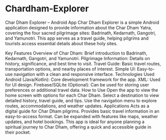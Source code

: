 # Chardham-Explorer
Char Dham Explorer – Android App
Char Dham Explorer is a simple Android application designed to provide information about the Char Dham Yatra, covering the four sacred pilgrimage sites: Badrinath, Kedarnath, Gangotri, and Yamunotri. This app serves as a travel guide, helping pilgrims and tourists access essential details about these holy sites.

Key Features
Overview of Char Dham: Brief introduction to Badrinath, Kedarnath, Gangotri, and Yamunotri.
Pilgrimage Information: Details on history, significance, and best time to visit.
Travel Guide: Basic travel routes, transportation options, and nearby places of interest.
Simple UI: Easy-to-use navigation with a clean and responsive interface.
Technologies Used
Android (Java/Kotlin): Core development framework for the app.
XML: Used for UI design.
Firebase/SQLite (Optional): Can be used for storing user preferences or additional travel data.
How to Use
Open the app to view the home screen with options for each Char Dham.
Select a destination to view detailed history, travel guide, and tips.
Use the navigation menu to explore routes, accommodations, and weather updates.
Applications
Acts as a digital guide for Char Dham pilgrims.
Provides basic travel information in an easy-to-access format.
Can be expanded with features like maps, weather updates, and hotel bookings.
This app is ideal for anyone planning a spiritual journey to Char Dham, offering a quick and accessible guide in their pocket.
